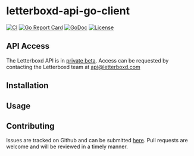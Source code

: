 # letterboxd-api-go-client

[![CI](https://github.com/jtschelling/letterboxd-api-go-client/workflows/test.yml/badge.svg?branch=main)](https://github.com/jtschelling/letterboxd-api-go-client/actions)
[![Go Report Card](https://goreportcard.com/badge/github.com/jtschelling/letterboxd-api-go-client)](https://goreportcard.com/report/github.com/jtschelling/letterboxd-api-go-client)
[![GoDoc](https://godoc.org/github.com/jtschelling/letterboxd-api-go-client?status.svg)](https://godoc.org/github.com/jtschelling/letterboxd-api-go-client)
[![License](https://img.shields.io/github/license/jtschelling/letterboxd-api-go-client)](https://opensource.org/licenses/MIT)

## API Access

The Letterboxd API is in [private beta](https://letterboxd.com/api-beta/). Access can be requested by contacting the Letterboxd team at api@letterboxd.com

## Installation

## Usage

## Contributing

Issues are tracked on Github and can be submitted [here](https://github.com/jtschelling/letterboxd-api-go-client/issues/new).
Pull requests are welcome and will be reviewed in a timely manner.
